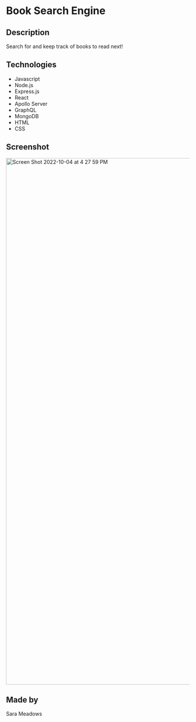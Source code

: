 # Book Search Engine

## Description
Search for and keep track of books to read next!

## Technologies
* Javascript
* Node.js
* Express.js
* React
* Apollo Server
* GraphQL
* MongoDB
* HTML
* CSS

## Screenshot
<img width="1440" alt="Screen Shot 2022-10-04 at 4 27 59 PM" src="https://user-images.githubusercontent.com/103394634/193933642-c5d3a493-9c8c-4e34-bf77-695f9b6a1dc6.png">

## Made by
Sara Meadows
